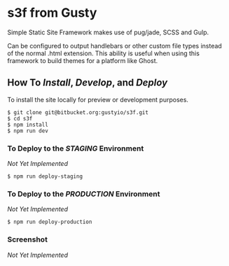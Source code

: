# s3f from Gusty

Simple Static Site Framework makes use of pug/jade, SCSS and Gulp.

Can be configured to output handlebars or other custom file types instead of the normal .html extension. This ability is useful when using this framework to build themes for a platform like Ghost.

## How To *Install*, *Develop*, and *Deploy*

To install the site locally for preview or development purposes.

```
$ git clone git@bitbucket.org:gustyio/s3f.git
$ cd s3f
$ npm install
$ npm run dev
```

### To Deploy to the *STAGING* Environment
*Not Yet Implemented*

```
$ npm run deploy-staging
```

### To Deploy to the *PRODUCTION* Environment
*Not Yet Implemented*
```
$ npm run deploy-production
```

### Screenshot
*Not Yet Implemented*
